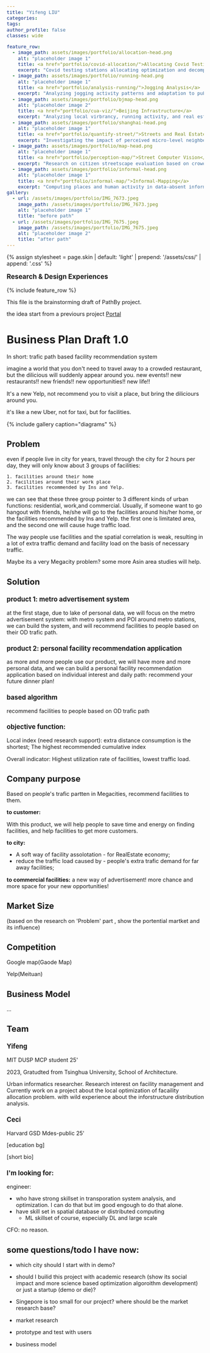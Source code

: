```yaml
---
title: "Yifeng LIU"
categories:
tags:
author_profile: false
classes: wide

feature_row:
  - image_path: assets/images/portfolio/allocation-head.png
    alt: "placeholder image 1"
    title: <a href="portfolio/covid-allocation/">Allocating Covid Testing Stations in large-scale </a>
    excerpt: "Covid testing stations allocating optimization and decomposition in 2022 Lockdown Shanghai."
  - image_path: assets/images/portfolio/running-head.png
    alt: "placeholder image 1"
    title: <a href="portfolio/analysis-running/">Jogging Analysis</a>
    excerpt: "Analyzing jogging activity patterns and adaptation to public health regulation."
  - image_path: assets/images/portfolio/bjmap-head.png
    alt: "placeholder image 2"
    title: <a href="portfolio/cua-viz/">Beijing Infrastructure</a>
    excerpt: "Analyzing local virbrancy, running activity, and real estate prices in Beijing."
  - image_path: assets/images/portfolio/shanghai-head.png
    alt: "placeholder image 1"
    title: <a href="portfolio/quantify-street/">Streets and Real Estate</a>
    excerpt: "Investigating the impact of perceived micro-level neighborhood characteristics on housing prices in Shanghai"
  - image_path: assets/images/portfolio/map-head.png
    alt: "placeholder image 1"
    title: <a href="portfolio/perception-map/">Street Computer Vision</a>
    excerpt: "Research on citizen streetscape evaluation based on crowd sourcing survey and the application of navigation optimization."
  - image_path: assets/images/portfolio/informal-head.png
    alt: "placeholder image 1"
    title: <a href="portfolio/informal-map/">Informal-Mapping</a>
    excerpt: "Computing places and human activity in data-absent informal urban settlements."
gallery:
  - url: /assets/images/portfolio/IMG_7673.jpeg
    image_path: /assets/images/portfolio/IMG_7673.jpeg
    alt: "placeholder image 1"
    title: "before path"
  - url: /assets/images/portfolio/IMG_7675.jpeg
    image_path: /assets/images/portfolio/IMG_7675.jpeg
    alt: "placeholder image 2"
    title: "after path"
---
```


{% assign stylesheet = page.skin | default: 'light' | prepend: '/assets/css/' | append: '.css' %}
<link rel="stylesheet" href="{{ stylesheet | relative_url }}">


<style>
    body {
        font-size: 90%; 
    }
</style>


<span id="articles-section" style="font-size: 1.2em; font-weight: bold;">Research & Design Experiences</span><br><br>
{% include feature_row %}


This file is the brainstorming draft of PathBy project.

the idea start from a previours project [Portal](https://lauyihong.github.io/portfolio/metro-ar/) 

# Business Plan Draft 1.0

In short: trafic path based facility recommendation system



imagine a world that you don't need to travel away to a crowded restaurant, but the dilicious will suddenly appear around you.  new events!! new restaurants!! new friends!! new opportunities!! new life!!



It's a new Yelp, not recommend you to visit a place, but bring the diliciours around you.



it's like a new Uber, not for taxi, but for facilities.


{% include gallery caption="diagrams" %}


## Problem

even if people live in city for years, travel through the city for 2 hours per day, they will only know about 3 groups of facilities: 

    1. facilities around their home
    2. facilities around their work place
    3. facilities recommended by Ins and Yelp.

we can see that these three group pointer to 3 different kinds of urban functions: residential, work,and commercial. Usually, if someone want to go hangout with friends, he/she will go to the facilities around his/her home, or the facilities recommended by Ins and Yelp. the first one is limitated area, and the second one will cause huge traffic load.

The way people use facilities and the spatial correlation is weak, resulting in a lot of extra traffic demand and facility load on the basis of necessary traffic.

Maybe its a very Megacity problem? some more Asin area studies will help. 



## Solution

### product 1: metro advertisement system

at the first stage, due to lake of personal data, we will focus on the metro advertisement system: with metro system and POI around metro stations, we can build the system, and will recommend facilities to people based on their OD trafic path.

### product 2: personal facility recommendation application

as more and more people use our product, we will have more and more personal data, and we can build a personal facility recommendation application based on individual interest and daily path: recommend your future dinner plan!

### based algorithm

recommend facilities to people based on OD trafic path

### objective function:

Local index (need research support): extra distance consumption is the shortest; The highest recommended cumulative index

Overall indicator: Highest utilization rate of facilities, lowest traffic load.



## Company purpose

Based on people's trafic partten in Megacities, recommend facilities to them.

**to customer:** 

With this product, we will help people to save time and energy on finding facilities, and help facilities to get more customers.

**to city:** 

- A soft way of facility assolotation - for RealEstate economy; 
- reduce the traffic load caused by - people's extra trafic demand for far away facilities;

**to commercial facilities:** a new way of advertisement! more chance and more space for your new opportunities! 



## Market Size

(based on the research on 'Problem' part , show the portential martket and its influence)

## Competition
Google map(Gaode Map)

Yelp(Meituan)

## Business Model

...

## Team

### Yifeng

MIT DUSP MCP student 25'

2023, Gratudted from Tsinghua University, School of Architecture. 

Urban informatics researcher. Research interest on facility management and  Currently work on a project about the local optimization of facaility allocation problem. with wild experience about the inforstructure distribution analysis. 

### Ceci

Harvard GSD Mdes-public 25'

[education bg]

[short bio]

### I'm looking for:

engineer: 

- who have strong skillset in transporation system analysis, and optimization. I can do that but im good engough to do that alone.
- have skill set in spatial database or distributed computing
  - ML skillset of course, especially DL and large scale

CFO: no reason. 

## some questions/todo I have now:

- which city should I start with in demo?

- should I builid this project with academic research (show its social impact and more science based optimization algoroithm development) or just a startup (demo or die)?

- Singepore is too small for our project? where should be the market research base?
  
- market research
- prototype and test with users
- business model

## 
